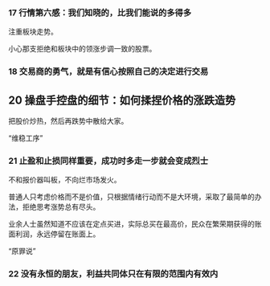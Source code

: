 ### 17 行情第六感：我们知晓的，比我们能说的多得多

注重板块走势。

小心那支拒绝和板块中的领涨步调一致的股票。



### 18 交易商的勇气，就是有信心按照自己的决定进行交易



## 20 操盘手控盘的细节：如何揉捏价格的涨跌造势

把股价炒热，然后再跌势中散给大家。

“维稳工序”



### 21 止盈和止损同样重要，成功时多走一步就会变成烈士

不和报价器叫板，不向烂市场发火。

普通人只考虑价格而不是价值，只根据情绪行动而不是大环境，采取了最简单的办法，拒绝思考涨势总有尽头。

业余人士虽然知道不应该在定点买进，实际总买在最高价，民众在繁荣期获得的账面利润，永远停留在账面上。

“原罪说”



### 22 没有永恒的朋友，利益共同体只在有限的范围内有效内


